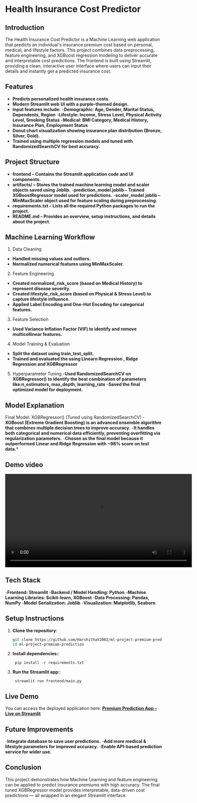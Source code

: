 # Health Insurance Cost Predictor

## Introduction

The Health Insurance Cost Predictor is a Machine Learning web application that predicts an individual's insurance premium cost based on personal, medical, and lifestyle factors.
This project combines data preprocessing, feature engineering, and XGBoost regression modeling to deliver accurate and interpretable cost predictions.
The frontend is built using Streamlit, providing a clean, interactive user interface where users can input their details and instantly get a predicted insurance cost.

## Features 
- **Predicts personalized health insurance costs.**
- **Modern Streamlit web UI with a purple-themed design.**
- **Input features include:**
     -**Demographic: Age, Gender, Marital Status, Dependents, Region**
     -**Lifestyle: Income, Stress Level, Physical Activity Level, Smoking Status**
     -**Medical: BMI Category, Medical History, Insurance Plan, Employment Status**
-  **Donut chart visualization showing insurance plan distribution (Bronze, Silver, Gold).**
-  **Trained using multiple regression models and tuned with RandomizedSearchCV for best accuracy.**


## Project Structure
- **frontend – Contains the Streamlit application code and UI components.**
- **artifacts/ – Stores the trained machine learning model and scaler objects saved using Joblib.**
   -**prediction_model.joblib – Trained XGBoostRegressor model used for predictions.**
   -**scaler_model.joblib – MinMaxScaler object used for feature scaling during preprocessing.**
-   **requirements.txt – Lists all the required Python packages to run the project.**
-   **README.md – Provides an overview, setup instructions, and details about the project.**

## Machine Learning Workflow
1. Data Cleaning
- **Handled missing values and outliers.**
- **Normalized numerical features using MinMaxScaler.**
2. Feature Engineering
- **Created normalized_risk_score (based on Medical History) to represent disease severity.**
- **Created lifestyle_risk_score (based on Physical & Stress Level) to capture lifestyle influence.**
- **Applied Label Encoding and One-Hot Encoding for categorical features.**
3. Feature Selection
- **Used Variance Inflation Factor (VIF) to identify and remove multicollinear features.**
4. Model Training & Evaluation
- **Split the dataset using train_test_split.**
- **Trained and evaluated the using Linearn Regression , Ridge Regression and XGBRegressor**
5. Hyperparameter Tuning
-**Used RandomizedSearchCV on XGBRegressor() to identify the best combination of parameters like:n_estimators, max_depth, learning_rate**
-**Saved the final optimized model  for deployment.**

## Model Explanation
Final Model: XGBRegressor() (Tuned using RandomizedSearchCV)
-**XGBoost (Extreme Gradient Boosting) is an advanced ensemble algorithm that combines multiple decision trees to improve accuracy.**
-**It handles both categorical and numerical data efficiently, preventing overfitting via regularization parameters.**
-**Chosen as the final model because it outperformed Linear and Ridge Regression with ~98% score on test data.***




## Demo video
<video width="600" controls>
  <source src="https://drive.google.com/uc?export=download&id=1L7sy2HRW5xTpUVu00zw2ZRahVqXZOfG" "type="video/mp4">
</video>


## Tech Stack
-**Frontend: Streamlit**
-**Backend / Model Handling: Python**
-**Machine Learning Libraries: Scikit-learn, XGBoost**
-**Data Processing: Pandas, NumPy**
-**Model Serialization: Joblib**
-**Visualization: Matplotlib, Seaborn**



## Setup Instructions

1. **Clone the repository**:
   ```bash
   git clone https://github.com/HarshithaV2002/ml-project-premium-prediction.git
   cd ml-project-premium-prediction
   ```

1. **Install dependencies:**:   
   ```commandline
    pip install -r requirements.txt
   ```
1. **Run the Streamlit app:**:   
   ```commandline
    streamlit run frontend/main.py

   ```


## Live Demo
You can access the deployed application here:
[**Premium Prediction App – Live on Streamlit**](https://ml-project-healthcare-insurance-premium-prediction.streamlit.app/)


## Future Improvements
-**Integrate database to save user predictions.**
-**Add more medical & lifestyle parameters for improved accuracy.**
-**Enable API-based prediction service for wider use.**


## Conclusion
This project demonstrates how Machine Learning and feature engineering can be applied to predict insurance premiums with high accuracy.
The final tuned XGBRegressor model provides interpretable, data-driven cost predictions — all wrapped in an elegant Streamlit interface.
